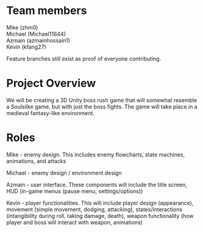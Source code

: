 # Team members
Mike (zhm0)  
Michael (Michael11644)  
Azmain (azmainhossain1)  
Kevin (kfang27)  

Feature branches still exist as proof of everyone contributing.

# Project Overview
We will be creating a 3D Unity boss rush game that will somewhat resemble a Soulslike game, but with just the boss fights. The game will take place in a medieval fantasy-like environment. 

# Roles
Mike - enemy design. This includes enemy flowcharts, state machines, animations, and attacks   

Michael - enemy design / environment design  
  
Azmain - user interface. These components will include the title screen, HUD (in-game menus (pause menu, settings/options))  
  
Kevin - player functionalities. This will include player design (appearance), movement (simple movement, dodging, attacking), states/interactions (intangibility during roll, taking damage, death), weapon functionality (how player and boss will interact with weapon, animations)  
